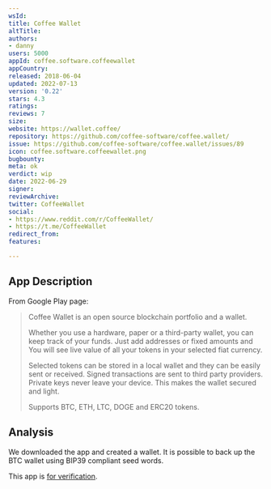 ```yaml
---
wsId: 
title: Coffee Wallet
altTitle: 
authors:
- danny
users: 5000
appId: coffee.software.coffeewallet
appCountry: 
released: 2018-06-04
updated: 2022-07-13
version: '0.22'
stars: 4.3
ratings: 
reviews: 7
size: 
website: https://wallet.coffee/
repository: https://github.com/coffee-software/coffee.wallet/
issue: https://github.com/coffee-software/coffee.wallet/issues/89
icon: coffee.software.coffeewallet.png
bugbounty: 
meta: ok
verdict: wip
date: 2022-06-29
signer: 
reviewArchive: 
twitter: CoffeeWallet
social:
- https://www.reddit.com/r/CoffeeWallet/
- https://t.me/CoffeeWallet
redirect_from: 
features: 

---
```


## App Description 

From Google Play page: 

> Coffee Wallet is an open source blockchain portfolio and a wallet.
>
> Whether you use a hardware, paper or a third-party wallet, you can keep track of your funds. Just add addresses or fixed amounts and You will see live value of all your tokens in your selected fiat currency.
>
> Selected tokens can be stored in a local wallet and they can be easily sent or received. Signed transactions are sent to third party providers. Private keys never leave your device. This makes the wallet secured and light.
>
> Supports BTC, ETH, LTC, DOGE and ERC20 tokens.

## Analysis 

We downloaded the app and created a wallet. It is possible to back up the BTC wallet using BIP39 compliant seed words.

This app is [for verification](https://github.com/coffee-software/coffee.wallet/issues/89).
